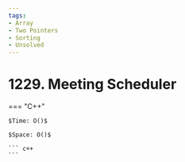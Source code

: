 ```yaml
---
tags:
- Array
- Two Pointers
- Sorting
- Unsolved
---
```



# 1229. Meeting Scheduler

=== "C++"

    $Time: O()$

    $Space: O()$

    ``` c++
    ```